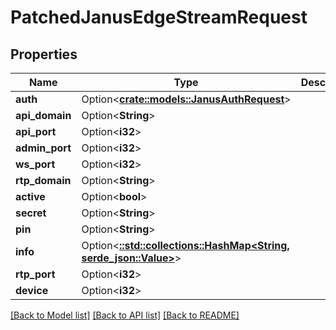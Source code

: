 # PatchedJanusEdgeStreamRequest

## Properties

Name | Type | Description | Notes
------------ | ------------- | ------------- | -------------
**auth** | Option<[**crate::models::JanusAuthRequest**](JanusAuthRequest.md)> |  | [optional]
**api_domain** | Option<**String**> |  | [optional]
**api_port** | Option<**i32**> |  | [optional]
**admin_port** | Option<**i32**> |  | [optional]
**ws_port** | Option<**i32**> |  | [optional]
**rtp_domain** | Option<**String**> |  | [optional]
**active** | Option<**bool**> |  | [optional]
**secret** | Option<**String**> |  | [optional]
**pin** | Option<**String**> |  | [optional]
**info** | Option<[**::std::collections::HashMap<String, serde_json::Value>**](serde_json::Value.md)> |  | [optional]
**rtp_port** | Option<**i32**> |  | [optional]
**device** | Option<**i32**> |  | [optional]

[[Back to Model list]](../README.md#documentation-for-models) [[Back to API list]](../README.md#documentation-for-api-endpoints) [[Back to README]](../README.md)


